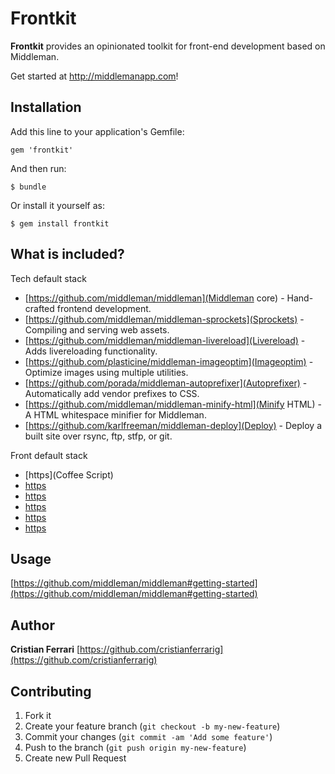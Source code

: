 # Frontkit
**Frontkit** provides an opinionated toolkit for front-end development based on Middleman.

Get started at http://middlemanapp.com!



## Installation

Add this line to your application's Gemfile:

    gem 'frontkit'

And then run:

    $ bundle

Or install it yourself as:

    $ gem install frontkit



## What is included?

Tech default stack
- [https://github.com/middleman/middleman](Middleman core) - Hand-crafted frontend development.
- [https://github.com/middleman/middleman-sprockets](Sprockets) - Compiling and serving web assets.
- [https://github.com/middleman/middleman-livereload](Livereload) - Adds livereloading functionality.
- [https://github.com/plasticine/middleman-imageoptim](Imageoptim) - Optimize images using multiple utilities.
- [https://github.com/porada/middleman-autoprefixer](Autoprefixer) - Automatically add vendor prefixes to CSS.
- [https://github.com/middleman/middleman-minify-html](Minify HTML) - A HTML whitespace minifier for Middleman.
- [https://github.com/karlfreeman/middleman-deploy](Deploy) - Deploy a built site over rsync, ftp, stfp, or git.

Front default stack
- [https](Coffee Script)
- [https](Execjs)
- [https](Kramdown)
- [https](HAML)
- [https](SASS)
- [https](Uglifier)



## Usage

[https://github.com/middleman/middleman#getting-started](https://github.com/middleman/middleman#getting-started)



## Author

**Cristian Ferrari**
[https://github.com/cristianferrarig](https://github.com/cristianferrarig)



## Contributing

1. Fork it
2. Create your feature branch (`git checkout -b my-new-feature`)
3. Commit your changes (`git commit -am 'Add some feature'`)
4. Push to the branch (`git push origin my-new-feature`)
5. Create new Pull Request